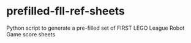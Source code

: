 # prefilled-fll-ref-sheets
Python script to generate a pre-filled set of FIRST LEGO League Robot Game score sheets
